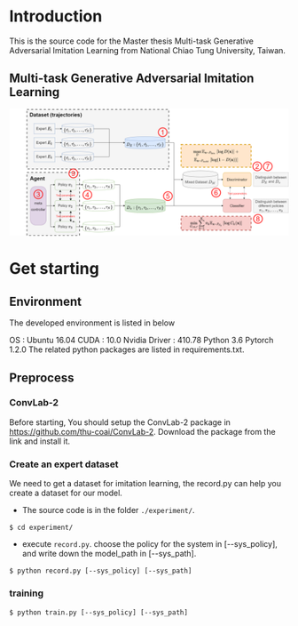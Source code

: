 
# Introduction
This is the source code for the Master thesis Multi-task Generative Adversarial Imitation Learning from National Chiao Tung University, Taiwan. 


## Multi-task Generative Adversarial Imitation Learning




![image](MGAIL.png)
# Get starting
## Environment
The developed environment is listed in below

OS : Ubuntu 16.04
CUDA : 10.0
Nvidia Driver : 410.78
Python 3.6
Pytorch 1.2.0
The related python packages are listed in requirements.txt.


## Preprocess
### ConvLab-2 
Before starting, You should setup the ConvLab-2 package in https://github.com/thu-coai/ConvLab-2. Download the package from the link and install it.

### Create an expert dataset
We need to get a dataset for imitation learning, the record.py can help you create a dataset for our model.
* The source code is in the folder `./experiment/`.
```
$ cd experiment/
```
* execute `record.py`. choose the policy for the system in [--sys_policy], and write down the model_path in [--sys_path].
```
$ python record.py [--sys_policy] [--sys_path]
```

### training
```
$ python train.py [--sys_policy] [--sys_path]
```
